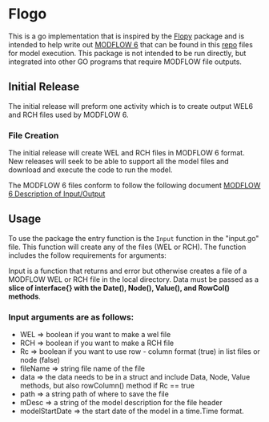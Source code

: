# Flogo

This is a go implementation that is inspired by the [Flopy](https://github.com/modflowpy/flopy) package
and is intended to help write out [MODFLOW 6](https://www.usgs.gov/software/modflow-6-usgs-modular-hydrologic-model) 
that can be found in this [repo](https://github.com/MODFLOW-USGS/modflow6) files for model execution. This package
is not intended to be run directly, but integrated into other GO programs that require MODFLOW
file outputs.

## Initial Release
The initial release will preform one activity which is to create output WEL6 and RCH files used by 
MODFLOW 6.

### File Creation
The initial release will create WEL and RCH files in MODFLOW 6 format. New releases
will seek to be able to support all the model files and download and execute the code
to run the model. 

The MODFLOW 6 files conform to follow the following document [MODFLOW 6 Description of Input/Output](https://water.usgs.gov/water-resources/software/MODFLOW-6/mf6io_6.2.2.pdf)

## Usage
To use the package the entry function is the `Input` function in the "input.go" file. This function will create any of the 
files (WEL or RCH). The function includes the follow requirements for arguments:

Input is a function that returns and error but otherwise creates a file of a MODFLOW WEL or RCH file
in the local directory. Data must be passed as a **slice of interface{} with the Date(), Node(), Value(), and RowCol() methods**.

### Input arguments are as follows:
- WEL => boolean if you want to make a wel file
- RCH => boolean if you want to make a RCH file
- Rc => boolean if you want to use row - column format (true) in list files or node (false)
- fileName => string file name of the file
- data => the data needs to be in a struct and include Data, Node, Value methods, but also rowColumn() method if Rc == true
- path => a string path of where to save the file
- mDesc => a string of the model description for the file header
- modelStartDate => the start date of the model in a time.Time format.